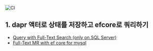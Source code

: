![CI](../../workflows/CI/badge.svg)


## 1. dapr 액터로 상태를 저장하고 efcore로 쿼리하기
- [Query with Full-Text Search (only on SQL Server)](https://docs.microsoft.com/ko-kr/sql/relational-databases/search/query-with-full-text-search?view=sql-server-ver15)
- [Full-Text MR with ef core for mysql](https://github.com/PomeloFoundation/Pomelo.EntityFrameworkCore.MySql/pull/1056/files/04398736bb6adbf987a117ca4865ef739dda85bd#diff-35f0141f020ee1f7004c443a12586bdd01ba03b8e6a01e16578c0e38dc7a55f8)
